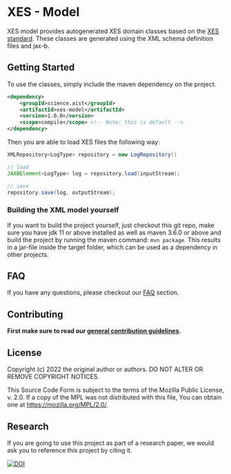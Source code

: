 # XES - Model

XES model provides autogenerated XES domain classes based on the [XES standard](https://xes-standard.org/). 
These classes are generated using the XML schema definition files and jax-b.

## Getting Started

To use the classes, simply include the maven dependency on the project.

```xml
<dependency>
    <groupId>science.aist</groupId>
    <artifactId>xes-model</artifactId>
    <version>1.0.0</version>
    <scope>compile</scope> <!-- Note: this is default -->
</dependency>
```

Then you are able to load XES files the following way:

```java
XMLRepository<LogType> repository = new LogRepository()

// load
JAXBElement<LogType> log = repository.load(inputStream);

// save
repository.save(log, outputStream);
```

### Building the XML model yourself

If you want to build the project yourself, just checkout this git repo, make sure you have jdk 11 or above installed as
well as maven 3.6.0 or above and build the project by running the maven command: `mvn package`. This results in a
jar-file inside the target folder, which can be used as a dependency in other projects.

## FAQ

If you have any questions, please checkout our [FAQ](https://fhooeaist.github.io/xes-model/faq.html) section.

## Contributing

**First make sure to read our [general contribution guidelines](https://fhooeaist.github.io/CONTRIBUTING.html).**
   
## License

Copyright (c) 2022 the original author or authors.
DO NOT ALTER OR REMOVE COPYRIGHT NOTICES.

This Source Code Form is subject to the terms of the Mozilla Public
License, v. 2.0. If a copy of the MPL was not distributed with this
file, You can obtain one at https://mozilla.org/MPL/2.0/.

## Research

If you are going to use this project as part of a research paper, we would ask you to reference this project by citing
it. 

[![DOI](https://zenodo.org/badge/507895900.svg)](https://zenodo.org/badge/latestdoi/507895900)
